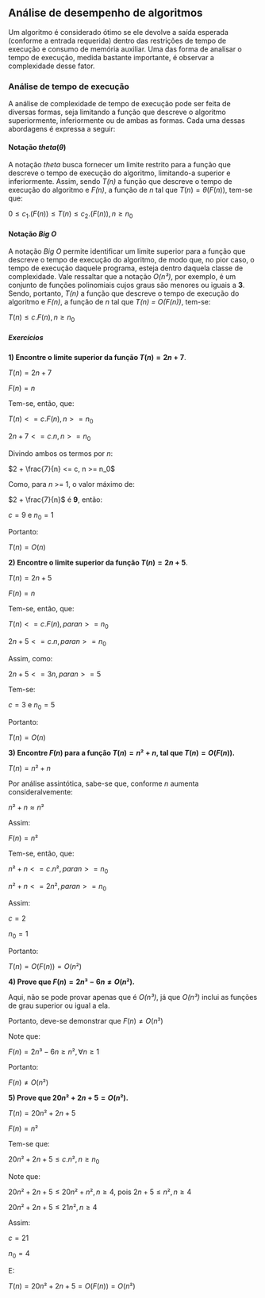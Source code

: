 ## Análise de desempenho de algoritmos

Um algoritmo é considerado ótimo se ele devolve a saída esperada (conforme a entrada requerida) dentro das restrições de tempo de execução e consumo de memória auxiliar. Uma das forma de analisar o tempo de execução, medida bastante importante, é observar a complexidade desse fator.

### Análise de tempo de execução

A análise de complexidade de tempo de execução pode ser feita de diversas formas, seja limitando a função que descreve o algoritmo superiormente, inferiormente ou de ambas as formas. Cada uma dessas abordagens é expressa a seguir:

#### Notação _theta_($`\theta`$)

A notação _theta_ busca fornecer um limite restrito para a função que descreve o tempo de execução do algoritmo, limitando-a superior e inferiormente. Assim, sendo _T(n)_ a função que descreve o tempo de execução do algoritmo e _F(n)_, a função de _n_ tal que $`T(n) = \theta(F(n))`$, tem-se que:

$`0 \leq c_1.(F(n)) \leq T(n) \leq c_2.(F(n)), n \geq n_0`$

#### Notação _Big O_

A notação _Big O_ permite identificar um limite superior para a função que descreve o tempo de execução do algoritmo, de modo que, no pior caso, o tempo de execução daquele programa, esteja dentro daquela classe de complexidade. Vale ressaltar que a notação _O(n³)_, por exemplo, é um conjunto de funções polinomiais cujos graus são menores ou iguais a **3**. Sendo, portanto, _T(n)_ a função que descreve o tempo de execução do algoritmo e _F(n)_, a função de _n_ tal que _T(n) = O(F(n))_, tem-se:

$`T(n) \leq c.F(n), n \geq n_0`$

##### Exercícios

**1) Encontre o limite superior da função $`T(n) = 2n + 7`$**.

$`T(n) = 2n + 7`$

$`F(n) = n`$

Tem-se, então, que:

$`T(n) <= c.F(n),  n >= n_0`$

$`2n + 7 <= c.n,  n >= n_0`$

Divindo ambos os termos por _n_:

$`2 + \frac{7}{n} <= c,  n >= n_0`$

Como, para _n_ >= 1, o valor máximo de:

$`2 + \frac{7}{n}`$ é **9**, então:

$`c = 9`$ e $`n_0 = 1`$

Portanto:

$`T(n) = O(n)`$

**2) Encontre o limite superior da função $`T(n) = 2n + 5`$**.

$`T(n) = 2n + 5`$

$`F(n) = n`$

Tem-se, então, que:

$`T(n) <= c.F(n), para n >= n_0`$

$`2n + 5 <= c.n, para n >= n_0`$

Assim, como:

$`2n + 5 <= 3n, para n >= 5`$

Tem-se:

$`c = 3`$ e $`n_0 = 5`$

Portanto:

$`T(n) = O(n)`$

**3) Encontre $`F(n)`$ para a função $`T(n) = n² + n`$, tal que $`T(n) = O(F(n))`$.**

$`T(n) = n² + n`$

Por análise assintótica, sabe-se que, conforme _n_ aumenta consideralvemente:

$`n² + n \approx n²`$

Assim:

$`F(n) = n²`$

Tem-se, então, que:

$`n² + n <= c.n², para n >= n_0`$

$`n² + n <= 2n², para n >= n_0`$

Assim:

$`c = 2`$

$`n_0 = 1`$

Portanto:

$`T(n) = O(F(n)) = O(n²)`$

**4) Prove que $`F(n) = 2n³ - 6n \neq O(n²)`$.**

Aqui, não se pode provar apenas que é _O(n³)_, já que _O(n³)_ inclui as funções de grau superior ou igual a ela.

Portanto, deve-se demonstrar que $`F(n) \neq O(n²)`$

Note que:

$`F(n) = 2n³ - 6n \geq n², \forall n \geq 1`$

Portanto:

$`F(n) \neq O(n²)`$

**5) Prove que $`20n² + 2n + 5 = O(n²)`$.**

$`T(n) = 20n² + 2n + 5`$

$`F(n) = n²`$

Tem-se que:

$`20n² + 2n + 5 \leq c.n², n \geq n_0`$

Note que:

$`20n² + 2n + 5 \leq 20n² + n², n \geq 4`$, pois $`2n + 5 \leq n², n \geq 4`$

$`20n² + 2n + 5 \leq 21n², n \geq 4`$

Assim:

$`c = 21`$

$`n_0 = 4`$

E:

$`T(n) = 20n² + 2n + 5 = O(F(n)) = O(n²)`$
